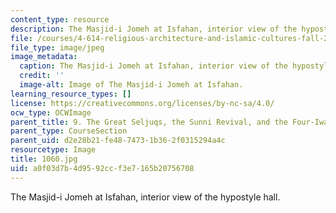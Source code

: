```yaml
---
content_type: resource
description: The Masjid-i Jomeh at Isfahan, interior view of the hypostyle hall.
file: /courses/4-614-religious-architecture-and-islamic-cultures-fall-2002/a0f03d7b4d9592ccf3e7165b20756708_1060.jpg
file_type: image/jpeg
image_metadata:
  caption: The Masjid-i Jomeh at Isfahan, interior view of the hypostyle hall.
  credit: ''
  image-alt: Image of The Masjid-i Jomeh at Isfahan.
learning_resource_types: []
license: https://creativecommons.org/licenses/by-nc-sa/4.0/
ocw_type: OCWImage
parent_title: 9. The Great Seljuqs, the Sunni Revival, and the Four-Iwan Plan
parent_type: CourseSection
parent_uid: d2e28b21-fe48-7473-1b36-2f0315294a4c
resourcetype: Image
title: 1060.jpg
uid: a0f03d7b-4d95-92cc-f3e7-165b20756708
---
```

The Masjid-i Jomeh at Isfahan, interior view of the hypostyle hall.